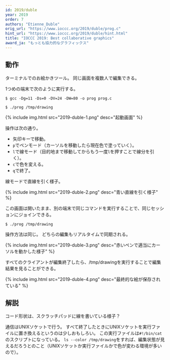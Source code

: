 ```yaml
---
id: 2019/duble
year: 2019
order: 7
authors: "Etienne_Duble"
orig_url: "https://www.ioccc.org/2019/duble/prog.c"
hint_url: "https://www.ioccc.org/2019/duble/hint.html"
title: "IOCCC 2019: Best collaborative graphics"
award_ja: "もっとも協力的なグラフィックス"
---
```


## 動作

ターミナルでのお絵かきツール。
同じ画面を複数人で編集できる。

1つめの端末で次のように実行する。

```
$ gcc -Dg=11 -Ds=0 -DV=24 -DW=80 -o prog prog.c

$ ./prog /tmp/drawing
```

{% include img.html src="2019-duble-1.png" desc="起動画面" %}

操作は次の通り。

* 矢印キーで移動。
* `p`でペンモード（カーソルを移動したら現在色で塗っていく）。
* `l`で線モード（目的地まで移動してからもう一度`l`を押すことで線分を引く）。
* `c`で色を変える。
* `q`で終了。

線モードで直線を引く様子。

{% include img.html src="2019-duble-2.png" desc="青い直線を引く様子" %}

この画面は開いたまま、別の端末で同じコマンドを実行することで、同じセッションにジョインできる。

```
$ ./prog /tmp/drawing
```

操作方法は同じ。
どちらの編集もリアルタイムで同期される。

{% include img.html src="2019-duble-3.png" desc="赤いペンで適当にカーソルを動かした様子" %}

すべてのクライアントが編集終了したら、/tmp/drawingを実行することで編集結果を見ることができる。

{% include img.html src="2019-duble-4.png" desc="最終的な絵が保存されている" %}

## 解説

コード形状は、スクラッチパッドに線を書いている様子？

通信はUNIXソケットで行う。
すべて終了したときにUNIXソケットを実行ファイルに置き換えるというのは少しおもしろい。
この実行ファイルは`#!/bin/cat`のスクリプトになっている。
`ls --color /tmp/drawing`をすれば、編集状態が見えるだろうとのこと（UNIXソケットか実行ファイルかで色が変わる環境が多いので）。
